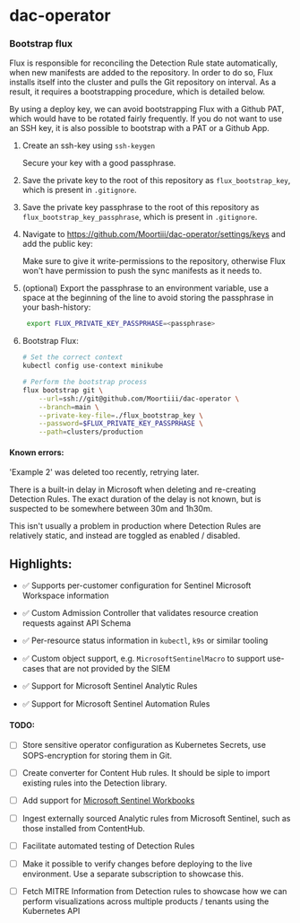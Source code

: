 # dac-operator

### Bootstrap flux

Flux is responsible for reconciling the Detection Rule state automatically, when new manifests are added to the repository. In order to do so, Flux installs itself into the cluster and pulls the Git repository on interval. As a result, it requires a bootstrapping procedure, which is detailed below.

By using a deploy key, we can avoid bootstrapping Flux with a Github PAT, which would have to be rotated fairly frequently. If you do not want to use an SSH key, it is also possible to bootstrap with a PAT or a Github App.

1.  Create an ssh-key using `ssh-keygen`

    Secure your key with a good passphrase.

2.  Save the private key to the root of this repository as `flux_bootstrap_key`, which is present in `.gitignore`.

3.  Save the private key passphrase to the root of this repository as `flux_bootstrap_key_passphrase`, which is present in `.gitignore`.

4.  Navigate to https://github.com/Moortiii/dac-operator/settings/keys and add the public key:

    Make sure to give it write-permissions to the repository, otherwise Flux won't have permission to push the sync manifests as it needs to.

5.  (optional) Export the passphrase to an environment variable, use a space at the beginning of the line to avoid storing the passphrase in your bash-history:

    ```bash
     export FLUX_PRIVATE_KEY_PASSPRHASE=<passphrase>
    ```

6.  Bootstrap Flux:

    ```bash
    # Set the correct context
    kubectl config use-context minikube

    # Perform the bootstrap process
    flux bootstrap git \
        --url=ssh://git@github.com/Moortiii/dac-operator \
        --branch=main \
        --private-key-file=./flux_bootstrap_key \
        --password=$FLUX_PRIVATE_KEY_PASSPRHASE \
        --path=clusters/production
    ```

#### Known errors:

'Example 2' was deleted too recently, retrying later.

There is a built-in delay in Microsoft when deleting and re-creating Detection Rules. The exact duration of the delay is not known, but is suspected to be somewhere between 30m and 1h30m.

This isn't usually a problem in production where Detection Rules are relatively static, and instead are toggled as enabled / disabled.

## Highlights:

- ✅ Supports per-customer configuration for Sentinel Microsoft Workspace information

- ✅ Custom Admission Controller that validates resource creation requests against API Schema

- ✅ Per-resource status information in `kubectl`, `k9s` or similar tooling

- ✅ Custom object support, e.g. `MicrosoftSentinelMacro` to support use-cases that are not provided by the SIEM

- ✅ Support for Microsoft Sentinel Analytic Rules

- ✅ Support for Microsoft Sentinel Automation Rules

#### TODO:

- [ ] Store sensitive operator configuration as Kubernetes Secrets, use SOPS-encryption for storing them in Git.

- [ ] Create converter for Content Hub rules. It should be siple to import existing rules into the Detection library.

- [ ] Add support for [Microsoft Sentinel Workbooks](https://learn.microsoft.com/en-us/azure/sentinel/monitor-your-data)

- [ ] Ingest externally sourced Analytic rules from Microsoft Sentinel, such as those installed from ContentHub.

- [ ] Facilitate automated testing of Detection Rules

- [ ] Make it possible to verify changes before deploying to the live environment. Use a separate subscription to showcase this.

- [ ] Fetch MITRE Information from Detection rules to showcase how we can perform visualizations across multiple products / tenants using the Kubernetes API
